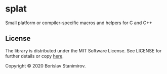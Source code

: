 # splat

Small platform or compiler-specific macros and helpers for C and C++

## License

The library is distributed under the MIT Software License. See LICENSE for further details or copy [here](http://opensource.org/licenses/MIT).

Copyright &copy; 2020 Borislav Stanimirov.
